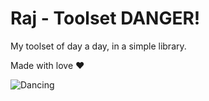 # Raj - Toolset DANGER!
My toolset of day a day, in a simple library. 

Made with love :heart:


![Dancing](https://media.giphy.com/media/T6S6dSvPpkp1e/giphy.gif)
